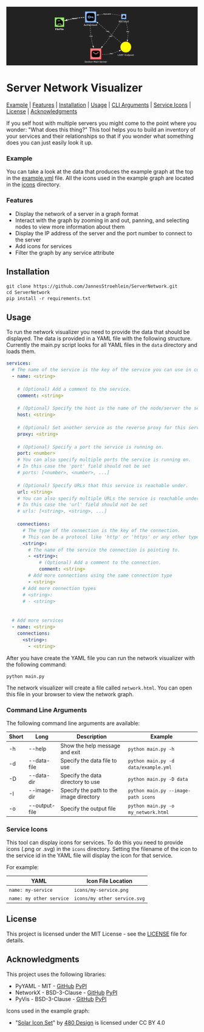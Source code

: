 ![example.png](assets/example.png)

# Server Network Visualizer
[Example](#example) | [Features](#features) | [Installation](#installation) | [Usage](#usage) | [CLI Arguments](#command-line-arguments) | [Service Icons](#service-icons) | [License](#license) | [Acknowledgments](#acknowledgments)

If you self host with multiple servers you might come to the point where you wonder: "What does this thing?"
This tool helps you to build an inventory of your services and their relationships so that if you wonder what something does you can just easily look it up.

### Example
You can take a look at the data that produces the example graph at the top in the [example.yml](data/example.yml) file.
All the icons used in the example graph are located in the [icons](icons) directory.


### Features
- Display the network of a server in a graph format
- Interact with the graph by zooming in and out, panning, and selecting nodes to view more information about them
- Display the IP address of the server and the port number to connect to the server
- Add icons for services
- Filter the graph by any service attribute


## Installation
```shell
git clone https://github.com/JannesStroehlein/ServerNetwork.git
cd ServerNetwork
pip install -r requirements.txt
```

## Usage
To run the network visualizer you need to provide the data that should be displayed. 
The data is provided in a YAML file with the following structure. Currently the main.py script looks for all YAML files in the `data` directory and loads them. 

```yaml
services:
  # The name of the service is the key of the service you can use in connections. It is case-insensitive.
  - name: <string>
    
    # (Optional) Add a comment to the service.
    comment: <string>
    
    # (Optional) Specify the host is the name of the node/server the service is running on.
    host: <string>
    
    # (Optional) Set another service as the reverse proxy for this service.
    proxy: <string>
    
    # (Optional) Specify a port the service is running on.
    port: <number> 
    # You can also specify multiple ports the service is running on.
    # In this case the 'port' field should not be set
    # ports: [<number>, <number>, ...]

    # (Optional) Specify URLs that this service is reachable under.
    url: <string>
    # You can also specify multiple URLs the service is reachable under.
    # In this case the 'url' field should not be set
    # urls: [<string>, <string>, ...]

    connections:
      # The type of the connection is the key of the connection.
      # This can be a protocol like 'http' or 'https' or any other type of connection.
      <string>:
        # The name of the service the connection is pointing to.
        - <string>: 
            # (Optional) Add a comment to the connection.
            comment: <string>
        # Add more connections using the same connection type
        - <string>
      # Add more connection types 
      # <string>:
      # - <string>
  
  
  # Add more services
  - name: <string>
    connections:
      <string>:
        - <string>
```

After you have create the YAML file you can run the network visualizer with the following command:
```shell
python main.py
```
The network visualizer will create a file called `network.html`. You can open this file in your browser to view the network graph.

### Command Line Arguments
The following command line arguments are available:

| Short | Long          | Description                             | Example                              |
|-------|---------------|-----------------------------------------|--------------------------------------|
| -h    | --help        | Show the help message and exit          | `python main.py -h`                  |
| -d    | --data-file   | Specify the data file to use            | `python main.py -d data/example.yml` |
| -D    | --data-dir    | Specify the data directory to use       | `python main.py -D data`             |
| -I    | --image-dir   | Specify the path to the image directory | `python main.py --image-path icons`  |
| -o    | --output-file | Specify the output file                 | `python main.py -o my_network.html`  |

### Service Icons
This tool can display icons for services. To do this you need to provide icons (.png or .svg) in the `icons` directory.
Setting the filename of the icon to the service id in the YAML file will display the icon for that service.

For example:

| YAML                     | Icon File Location           |
|--------------------------|------------------------------|
| `name: my-service`       | `icons/my-service.png`       |
| `name: my other service` | `icons/my other service.svg` |


## License
This project is licensed under the MIT License - see the [LICENSE](LICENSE) file for details.

## Acknowledgments
This project uses the following libraries:
- PyYAML - MIT - [GitHub](https://github.com/yaml/pyyaml) [PyPI](https://pypi.org/project/PyYAML/)
- NetworkX - BSD-3-Clause - [GitHub](https://github.com/networkx/networkx) [PyPI](https://pypi.org/project/networkx/)
- PyVis - BSD-3-Clause - [GitHub](https://github.com/WestHealth/pyvis) [PyPI](https://pypi.org/project/pyvis/)

Icons used in the example graph:
- "[Solar Icon Set](https://www.figma.com/community/file/1166831539721848736/solar-icons-set)" by [480 Design](https://www.figma.com/@480design) is licensed under CC BY 4.0